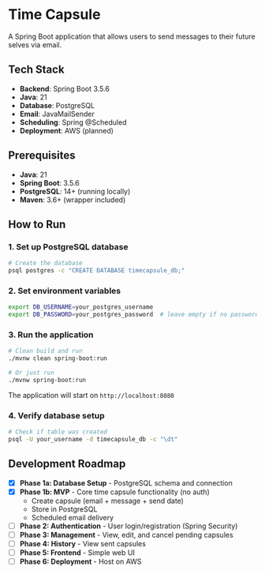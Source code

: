 # Time Capsule

A Spring Boot application that allows users to send messages to their future selves via email.

## Tech Stack
- **Backend**: Spring Boot 3.5.6
- **Java**: 21
- **Database**: PostgreSQL
- **Email**: JavaMailSender
- **Scheduling**: Spring @Scheduled
- **Deployment**: AWS (planned)

## Prerequisites

- **Java**: 21
- **Spring Boot**: 3.5.6
- **PostgreSQL**: 14+ (running locally)
- **Maven**: 3.6+ (wrapper included)

## How to Run

### 1. Set up PostgreSQL database

```bash
# Create the database
psql postgres -c "CREATE DATABASE timecapsule_db;"
```

### 2. Set environment variables

```bash
export DB_USERNAME=your_postgres_username
export DB_PASSWORD=your_postgres_password  # leave empty if no password
```

### 3. Run the application

```bash
# Clean build and run
./mvnw clean spring-boot:run

# Or just run
./mvnw spring-boot:run
```

The application will start on `http://localhost:8080`

### 4. Verify database setup

```bash
# Check if table was created
psql -U your_username -d timecapsule_db -c "\dt"
```

## Development Roadmap

- [x] **Phase 1a: Database Setup** - PostgreSQL schema and connection
- [x] **Phase 1b: MVP** - Core time capsule functionality (no auth)
  - Create capsule (email + message + send date)
  - Store in PostgreSQL
  - Scheduled email delivery
- [ ] **Phase 2: Authentication** - User login/registration (Spring Security)
- [ ] **Phase 3: Management** - View, edit, and cancel pending capsules
- [ ] **Phase 4: History** - View sent capsules
- [ ] **Phase 5: Frontend** - Simple web UI
- [ ] **Phase 6: Deployment** - Host on AWS
